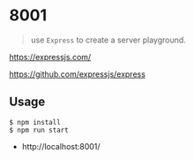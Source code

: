 # 8001
> use `Express` to create a server playground.

https://expressjs.com/

https://github.com/expressjs/express

## Usage

```
$ npm install
$ npm run start
```

* http://localhost:8001/
